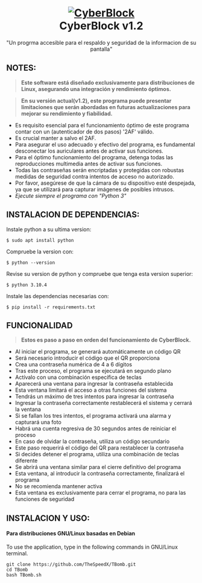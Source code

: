 <h1 align="center">
  <br>
  <a href="https://github.com/BobyGreen/CyberBlock"><img src="https://github.com/BobyGreen/CyberBloock/blob/main/Program/Logotipo.png" alt="CyberBlock"></a>
  <br>
  CyberBlock v1.2
  <br>
</h1>


<p align="center">"Un progrma accesible para el respaldo y seguridad de la informacion de su pantalla"</p>

## NOTES:


> **Este software está diseñado exclusivamente para distribuciones de Linux, asegurando una integración y rendimiento óptimos.**

> **En su versión actual(v1.2), este programa puede presentar limitaciones que serán abordadas en futuras actualizaciones para mejorar su rendimiento y fiabilidad.**


- Es requisito esencial para el funcionamiento óptimo de este programa contar con un (autenticador de dos pasos) '2AF' válido.
- Es crucial manter a salvo el 2AF.
- Para asegurar el uso adecuado y efectivo del programa, es fundamental desconectar los auriculares antes de activar sus funciones.
- Para el óptimo funcionamiento del programa, detenga todas las reproducciones multimedia antes de activar sus funciones.
- Todas las contraseñas serán encriptadas y protegidas con robustas medidas de seguridad contra intentos de acceso no autorizado.
- Por favor, asegúrese de que la cámara de su dispositivo esté despejada, ya que se utilizará para capturar imágenes de posibles intrusos.
- *Ejecute siempre el programa con "Python 3"*

## INSTALACION DE DEPENDENCIAS:
Instale python a su ultima version:
```shell script
$ sudo apt install python
```
Compruebe la version con:
```shell script
$ python --version
```
Revise su version de python y compruebe que tenga esta version superior:
```shell script
$ python 3.10.4
```
Instale las dependencias necesarias con:
```shell script
$ pip install -r requirements.txt
```

## FUNCIONALIDAD

> **Estos es paso a paso en orden del funcionamiento de CyberBlock.**
- Al iniciar el programa, se generará automáticamente un código QR
- Será necesario introducir el código que el QR proporciona
- Crea una contraseña numérica de 4 a 6 dígitos
- Tras este proceso, el programa se ejecutará en segundo plano
- Actívalo con una combinación específica de teclas
- Aparecerá una ventana para ingresar la contraseña establecida
- Esta ventana limitará el acceso a otras funciones del sistema
- Tendrás un máximo de tres intentos para ingresar la contraseña
- Ingresar la contraseña correctamente restablecerá el sistema y cerrará la ventana
- Si se fallan los tres intentos, el programa activará una alarma y capturará una foto
- Habrá una cuenta regresiva de 30 segundos antes de reiniciar el proceso
- En caso de olvidar la contraseña, utiliza un código secundario
- Este paso requerirá el código del QR para restablecer la contraseña
- Si decides detener el programa, utiliza una combinación de teclas diferente
- Se abrirá una ventana similar para el cierre definitivo del programa
- Esta ventana, al introducir la contraseña correctamente, finalizará el programa
- No se recomienda mantener activa
- Esta ventana es exclusivamente para cerrar el programa, no para las funciones de seguridad



## INSTALACION Y USO:
#### Para distribuciones GNU/Linux basadas en Debian

To use the application, type in the following commands in GNU/Linux terminal.
```shell script
git clone https://github.com/TheSpeedX/TBomb.git
cd TBomb
bash TBomb.sh
```
